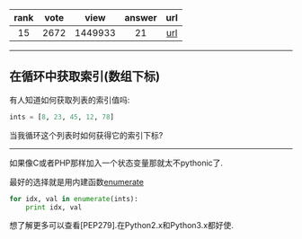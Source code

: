 
| rank | vote | view | answer | url |
|:-:|:-:|:-:|:-:|:-:|
|15|2672|1449933|21| [url](http://stackoverflow.com/questions/522563/accessing-the-index-in-for-loops) |
***

## 在循环中获取索引(数组下标)

有人知道如何获取列表的索引值吗:

```python
ints = [8, 23, 45, 12, 78]
```

当我循环这个列表时如何获得它的索引下标?

***

如果像C或者PHP那样加入一个状态变量那就太不pythonic了.

最好的选择就是用内建函数[enumerate](https://docs.python.org/2/library/functions.html#enumerate)

```python
for idx, val in enumerate(ints):
    print idx, val
```

想了解更多可以查看[PEP279].在Python2.x和Python3.x都好使.